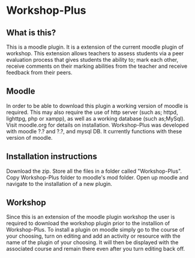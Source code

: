Workshop-Plus
=============

## What is this?

This is a moodle plugin. It is a extension of the current moodle plugin of workshop. This extension allows teachers to assess students via a peer evaluation process that gives students the ability to; mark each other, receive comments on their marking abilities from the teacher and receive feedback from their peers.

## Moodle

In order to be able to download this plugin a working version of moodle is required. This may also require the use of http server (such as; httpd, lighttpg, php or xampp), as well as a working database (such as;MySql).
Visit moodle.org for details on installation. Workshop-Plus was developed with moodle ?.? and ?.?, and mysql DB. It currently functions with these version of moodle.

## Installation instructions

Download the zip.
Store all the files in a folder called "Workshop-Plus".
Copy Workshop-Plus folder to moodle's mod folder.
Open up moodle and navigate to the installation of a new plugin.

## Workshop

Since this is an extension of the moodle plugin workshop the user is required to download the workshop plugin prior to the installion of Workshop-Plus. To install a plugin on moodle simply go to the course of your choosing, turn on editing and add an activity or resource with the name of the plugin of your choosing. It will then be displayed with the associated course and remain there even after you turn editing back off.